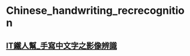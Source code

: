 # Chinese_handwriting_recrecognition
## [IT鐵人幫_手寫中文字之影像辨識 ](https://ithelp.ithome.com.tw/users/20141810/ironman/4759)
